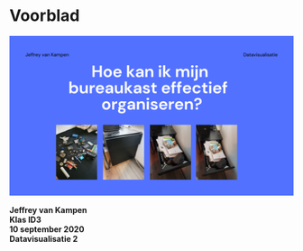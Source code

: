 # Voorblad

 

![](../.gitbook/assets/violet-en-paars-visueel-chaos-technologie-presentatie-1-1-.png)

  
**Jeffrey van Kampen   
Klas ID3   
10 september 2020   
Datavisualisatie 2**


